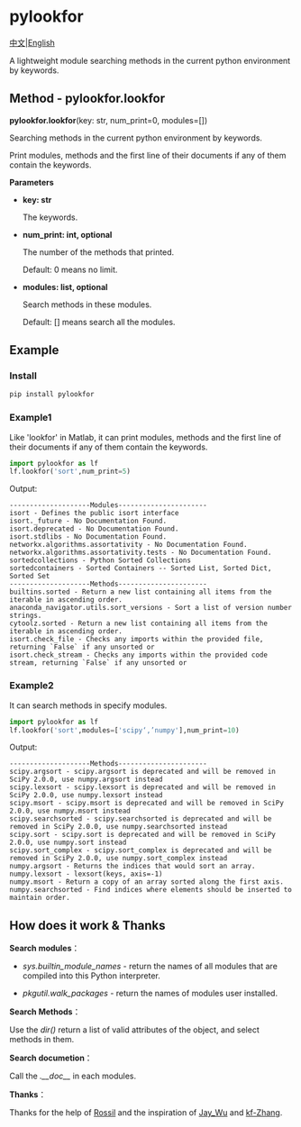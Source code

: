 # pylookfor
[中文](https://github.com/KangqingYe/pylookfor/tree/main/doc/README.md)|[English](https://github.com/KangqingYe/pylookfor/blob/main/README.md)

A lightweight module searching methods in the current python environment by keywords.

## Method - pylookfor.lookfor
**pylookfor.lookfor**(key: str, num_print=0, modules=[])

Searching methods in the current python environment by keywords.

Print modules, methods and the first line of their documents if any of them contain the keywords.

**Parameters**
* **key: str**

    The keywords.
* **num_print: int, optional**
  
    The number of the methods that printed.

    Default: 0 means no limit.
* **modules: list, optional**
  
    Search methods in these modules.

    Default: [] means search all the modules.

## Example
### Install
```python
pip install pylookfor
```
### Example1
Like 'lookfor' in Matlab, it can print modules, methods and the first line of their documents if any of them contain the keywords.
```python
import pylookfor as lf
lf.lookfor('sort',num_print=5)
```
Output:
```
--------------------Modules----------------------
isort - Defines the public isort interface
isort._future - No Documentation Found.
isort.deprecated - No Documentation Found.
isort.stdlibs - No Documentation Found.
networkx.algorithms.assortativity - No Documentation Found.
networkx.algorithms.assortativity.tests - No Documentation Found.
sortedcollections - Python Sorted Collections
sortedcontainers - Sorted Containers -- Sorted List, Sorted Dict, Sorted Set
--------------------Methods----------------------
builtins.sorted - Return a new list containing all items from the iterable in ascending order.
anaconda_navigator.utils.sort_versions - Sort a list of version number strings.
cytoolz.sorted - Return a new list containing all items from the iterable in ascending order.
isort.check_file - Checks any imports within the provided file, returning `False` if any unsorted or
isort.check_stream - Checks any imports within the provided code stream, returning `False` if any unsorted or
``` 
### Example2
It can search methods in specify modules.
```python
import pylookfor as lf
lf.lookfor('sort',modules=['scipy‘,’numpy'],num_print=10)
``` 
Output:
```
--------------------Methods----------------------
scipy.argsort - scipy.argsort is deprecated and will be removed in SciPy 2.0.0, use numpy.argsort instead
scipy.lexsort - scipy.lexsort is deprecated and will be removed in SciPy 2.0.0, use numpy.lexsort instead
scipy.msort - scipy.msort is deprecated and will be removed in SciPy 2.0.0, use numpy.msort instead
scipy.searchsorted - scipy.searchsorted is deprecated and will be removed in SciPy 2.0.0, use numpy.searchsorted instead
scipy.sort - scipy.sort is deprecated and will be removed in SciPy 2.0.0, use numpy.sort instead
scipy.sort_complex - scipy.sort_complex is deprecated and will be removed in SciPy 2.0.0, use numpy.sort_complex instead
numpy.argsort - Returns the indices that would sort an array.
numpy.lexsort - lexsort(keys, axis=-1)
numpy.msort - Return a copy of an array sorted along the first axis.
numpy.searchsorted - Find indices where elements should be inserted to maintain order.
```
## How does it work & Thanks
**Search modules**：

* *sys.builtin_module_names* - return the names of all modules that are compiled into this Python interpreter.

* *pkgutil.walk_packages* - return the names of modules user installed.

**Search Methods**：

Use the *dir()* return a list of valid attributes of the object, and select methods in them.

**Search documetion**：

Call the *.\_\_doc\_\_* in each modules.

**Thanks**：

Thanks for the help of [Rossil](https://github.com/Rossil2012) and the inspiration of [Jay_Wu](https://github.com/Jay-9912) and [kf-Zhang](https://github.com/kf-zhang).

